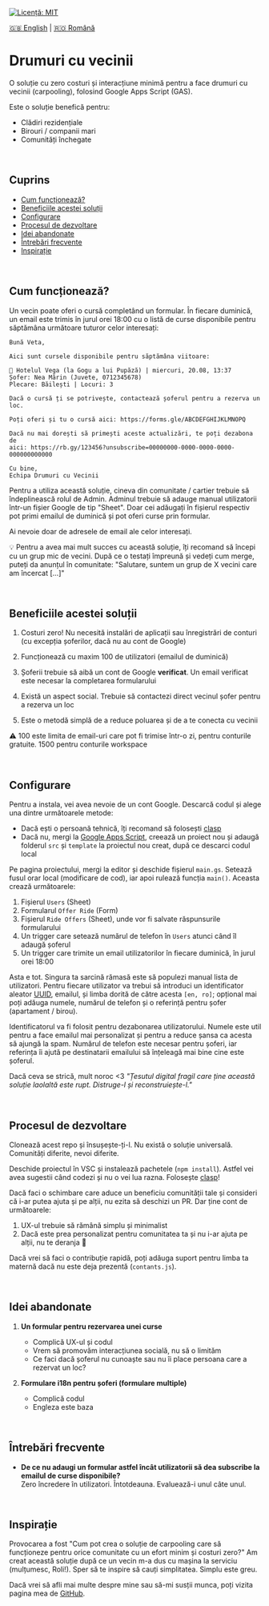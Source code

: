 [![Licență: MIT](https://img.shields.io/badge/License-MIT-yellow.svg)](https://opensource.org/licenses/MIT) 

[:uk: English](./README.md) | [:romania: Română](./README.ro.md)

# Drumuri cu vecinii

O soluție cu zero costuri și interacțiune minimă pentru a face drumuri cu vecinii (carpooling), folosind Google Apps Script (GAS).

Este o soluție benefică pentru:
* Clădiri rezidențiale
* Birouri / companii mari
* Comunități închegate

<br/>

## Cuprins

* [Cum funcționează?](#cum-funcționează)
* [Beneficiile acestei soluții](#beneficiile-acestei-soluții)
* [Configurare](#configurare)
* [Procesul de dezvoltare](#procesul-de-dezvoltare)
* [Idei abandonate](#idei-abandonate)
* [Întrebări frecvente](#întrebări-frecvente)
* [Inspirație](#inspirație)

<br/>

## Cum funcționează?

Un vecin poate oferi o cursă completând un formular. În fiecare duminică, un email este trimis în jurul orei 18:00 cu o listă de curse disponibile pentru săptămâna următoare tuturor celor interesați:

```
Bună Veta,

Aici sunt cursele disponibile pentru săptămâna viitoare:

🚗 Hotelul Vega (la Gogu a lui Pupăză) | miercuri, 20.08, 13:37
Șofer: Nea Mărin (Juvete, 0712345678)
Plecare: Băilești | Locuri: 3

Dacă o cursă ți se potrivește, contactează șoferul pentru a rezerva un loc.

Poți oferi și tu o cursă aici: https://forms.gle/ABCDEFGHIJKLMNOPQ

Dacă nu mai dorești să primești aceste actualizări, te poți dezabona de 
aici: https://rb.gy/123456?unsubscribe=00000000-0000-0000-0000-000000000000

Cu bine,
Echipa Drumuri cu Vecinii
```

Pentru a utiliza această soluție, cineva din comunitate / cartier trebuie să îndeplinească rolul de Admin. Adminul trebuie să adauge manual utilizatorii într-un fișier Google de tip "Sheet". Doar cei adăugați în fișierul respectiv pot primi emailul de duminică și pot oferi curse prin formular.

Ai nevoie doar de adresele de email ale celor interesați.

💡 Pentru a avea mai mult succes cu această soluție, îți recomand să începi cu un grup mic de vecini. După ce o testați împreună și vedeți cum merge, puteți da anunțul în comunitate: "Salutare, suntem un grup de X vecini care am încercat [...]"

<br/>

## Beneficiile acestei soluții

1. Costuri zero! Nu necesită instalări de aplicații sau înregistrări de conturi (cu excepția șoferilor, dacă nu au cont de Google)

2. Funcționează cu maxim 100 de utilizatori (emailul de duminică)

3. Șoferii trebuie să aibă un cont de Google **verificat**. Un email verificat este necesar la completarea formularului

4. Există un aspect social. Trebuie să contactezi direct vecinul șofer pentru a rezerva un loc

5. Este o metodă simplă de a reduce poluarea și de a te conecta cu vecinii

:warning: 100 este limita de email-uri care pot fi trimise într-o zi, pentru conturile gratuite. 1500 pentru conturile workspace

<br/>

## Configurare

Pentru a instala, vei avea nevoie de un cont Google. Descarcă codul și alege una dintre următoarele metode:
* Dacă ești o persoană tehnică, îți recomand să folosești [clasp](https://github.com/google/clasp)
* Dacă nu, mergi la [Google Apps Script](https://script.google.com/home), creează un proiect nou și adaugă folderul `src` și `template` la proiectul nou creat, după ce descarci codul local

Pe pagina proiectului, mergi la editor și deschide fișierul `main.gs`. Setează fusul orar local (modificare de cod), iar apoi rulează funcția `main()`. Aceasta crează următoarele:
1. Fișierul `Users` (Sheet)
2. Formularul `Offer Ride` (Form)
3. Fișierul `Ride Offers` (Sheet), unde vor fi salvate răspunsurile formularului
4. Un trigger care setează numărul de telefon în `Users` atunci când îl adaugă șoferul
5. Un trigger care trimite un email utilizatorilor în fiecare duminică, în jurul orei 18:00

Asta e tot. Singura ta sarcină rămasă este să populezi manual lista de utilizatori. Pentru fiecare utilizator va trebui să introduci un identificator aleator [UUID](https://www.uuidgenerator.net/), emailul, și limba dorită de către acesta `[en, ro]`; opțional mai poți adăuga numele, numărul de telefon și o referință pentru șofer (apartament / birou).

Identificatorul va fi folosit pentru dezabonarea utilizatorului. Numele este util pentru a face emailul mai personalizat și pentru a reduce șansa ca acesta să ajungă la spam. Numărul de telefon este necesar pentru șoferi, iar referința îi ajută pe destinatarii emailului să înțeleagă mai bine cine este șoferul.

Dacă ceva se strică, mult noroc <3 *"Țesutul digital fragil care ține această soluție laolaltă este rupt. Distruge-l și reconstruiește-l."* 

<br/>

## Procesul de dezvoltare

Clonează acest repo și însușește-ți-l. Nu există o soluție universală. Comunități diferite, nevoi diferite.

Deschide proiectul în VSC și instalează pachetele (`npm install`). Astfel vei avea sugestii când codezi și nu o vei lua razna. Folosește [clasp](https://github.com/google/clasp)!

Dacă faci o schimbare care aduce un beneficiu comunității tale și consideri că i-ar putea ajuta și pe alții, nu ezita să deschizi un PR. Dar ține cont de următoarele:
1. UX-ul trebuie să rămână simplu și minimalist
2. Dacă este prea personalizat pentru comunitatea ta și nu i-ar ajuta pe alții, nu te deranja :shrug:

Dacă vrei să faci o contribuție rapidă, poți adăuga suport pentru limba ta maternă dacă nu este deja prezentă (`contants.js`).

<br/>

## Idei abandonate

1. **Un formular pentru rezervarea unei curse**
   * Complică UX-ul și codul
   * Vrem să promovăm interacțiunea socială, nu să o limităm
   * Ce faci dacă șoferul nu cunoaște sau nu îi place persoana care a rezervat un loc?

2. **Formulare i18n pentru șoferi (formulare multiple)**
   * Complică codul
   * Engleza este baza

<br/>

## Întrebări frecvente

* **De ce nu adaugi un formular astfel încât utilizatorii să dea subscribe la emailul de curse disponibile?** <br/>
   Zero încredere în utilizatori. Întotdeauna. Evaluează-i unul câte unul.

<br/>

## Inspirație

Provocarea a fost "Cum pot crea o soluție de carpooling care să funcționeze pentru orice comunitate cu un efort minim și costuri zero?" Am creat această soluție după ce un vecin m-a dus cu mașina la serviciu (mulțumesc, Roli!). Sper să te inspire să cauți simplitatea. Simplu este greu.

Dacă vrei să afli mai multe despre mine sau să-mi susții munca, poți vizita pagina mea de [GitHub](https://github.com/sponsors/manufacturist).

